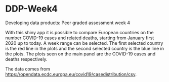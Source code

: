 # DDP-Week4
Developing data products: Peer graded assessment week 4

With this shiny app it is possible to compare European countries on the number COVID-19 cases and related deaths, starting from January first 2020 up to today. A week range can be selected. The first selected country is the red line in the plots and the second selected country is the blue line in the plots. The plots seen on the main panel are the COVID-19 cases and deaths respectively.

The data comes from https://opendata.ecdc.europa.eu/covid19/casedistribution/csv. 

